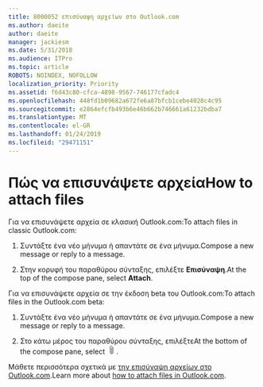 ```yaml
---
title: 8000052 επισύναψη αρχείων στο Outlook.com
ms.author: daeite
author: daeite
manager: jackiesm
ms.date: 5/31/2018
ms.audience: ITPro
ms.topic: article
ROBOTS: NOINDEX, NOFOLLOW
localization_priority: Priority
ms.assetid: f6d43c80-cfca-4898-9567-746177cfadc4
ms.openlocfilehash: 448fd1b09682a672fe6a87bfcb1cebe4028c4c95
ms.sourcegitcommit: e2864efcfb493b6e46b662b746661a61232bdba7
ms.translationtype: MT
ms.contentlocale: el-GR
ms.lasthandoff: 01/24/2019
ms.locfileid: "29471151"
---
```

# <a name="how-to-attach-files"></a><span data-ttu-id="47037-102">Πώς να επισυνάψετε αρχεία</span><span class="sxs-lookup"><span data-stu-id="47037-102">How to attach files</span></span>

<span data-ttu-id="47037-103">Για να επισυνάψετε αρχεία σε κλασική Outlook.com:</span><span class="sxs-lookup"><span data-stu-id="47037-103">To attach files in classic Outlook.com:</span></span>
  
1. <span data-ttu-id="47037-104">Συντάξτε ένα νέο μήνυμα ή απαντάτε σε ένα μήνυμα.</span><span class="sxs-lookup"><span data-stu-id="47037-104">Compose a new message or reply to a message.</span></span>
    
2. <span data-ttu-id="47037-105">Στην κορυφή του παραθύρου σύνταξης, επιλέξτε **Επισύναψη**.</span><span class="sxs-lookup"><span data-stu-id="47037-105">At the top of the compose pane, select **Attach**.</span></span> 
    
<span data-ttu-id="47037-106">Για να επισυνάψετε αρχεία σε την έκδοση beta του Outlook.com:</span><span class="sxs-lookup"><span data-stu-id="47037-106">To attach files in the Outlook.com beta:</span></span>
  
1. <span data-ttu-id="47037-107">Συντάξτε ένα νέο μήνυμα ή απαντάτε σε ένα μήνυμα.</span><span class="sxs-lookup"><span data-stu-id="47037-107">Compose a new message or reply to a message.</span></span>
    
2. <span data-ttu-id="47037-108">Στο κάτω μέρος του παραθύρου σύνταξης, επιλέξτε</span><span class="sxs-lookup"><span data-stu-id="47037-108">At the bottom of the compose pane, select</span></span> ![Επισύναψη](media/da223d01-5fe6-448c-a3a3-e2b5262da4b9.png)<span data-ttu-id="47037-110">.</span><span class="sxs-lookup"><span data-stu-id="47037-110"></span></span>
    
<span data-ttu-id="47037-111">Μάθετε περισσότερα σχετικά με [την επισύναψη αρχείων στο Outlook.com](https://go.microsoft.com/fwlink/p/?linkid=2001702&amp;clcid=0x409).</span><span class="sxs-lookup"><span data-stu-id="47037-111">Learn more about [how to attach files in Outlook.com](https://go.microsoft.com/fwlink/p/?linkid=2001702&amp;clcid=0x409).</span></span>
  

